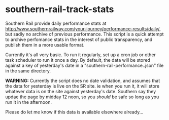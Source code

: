 # southern-rail-track-stats

Southern Rail provide daily performance stats at http://www.southernrailway.com/your-journey/performance-results/daily/, but sadly no archive of previous performance. This script is a quick attempt to archive perfomance stats in the interest of public transparency, and publish them in a more usable format.

Currently it's all very basic. To run it regularly, set up a cron job or other task scheduler to run it once a day. By default, the data will be stored against a key of yesterday's date in a "southern-rail-performance..json" file in the same directory.

**WARNING:** Currently the script does no date validation, and assumes that the data for yesterday is live on the SR site. ie when you run it, it will store whatever data is on the site against yesterday's date. Southern say they updae the page by midday 12 noon, so you *should* be safe so long as you run it in the afternoon.

Please do let me know if this data is available elsewhere already...


